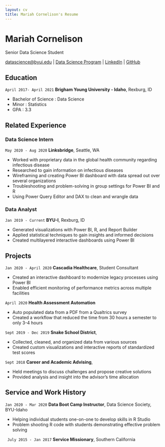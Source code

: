 ```yaml
---
layout: cv
title: Mariah Cornelison's Resume
---
```

# Mariah Cornelison
Senior Data Science Student

<div id="webaddress">
<a href="datascience@byui.edu">datascience@byui.edu</a>
| <a href="https://byuidatascience.github.io/development.html">Data Science Program</a>
| <a href="https://www.linkedin.com/in/mariah-cornelison/">LinkedIn</a>
| <a href="https://github.com/mariahkb">GitHub</a>
</div>

<!-- https://www.monique.tech/the-art-of-markdown -->

## Education

`April 2017- April 2021`
__Brigham Young University - Idaho__, Rexburg, ID

- Bachelor of Science : Data Science
- Minor : Statistics 
- GPA : 3.3

## Related Experience

### Data Science Intern

`May 2020 - Aug 2020`
__Linksbridge__, Seattle, WA

- Worked with proprietary data in the global health community regarding infectious disease
- Researched to gain information on infectious diseases 
- Wireframing and creating Power BI dashboard with data spread out over several organizations
- Troubleshooting and problem-solving in group settings for Power BI and R 
- Using Power Query Editor and DAX to clean and wrangle data

### Data Analyst 

`Jan 2019 - Current`
__BYU-I__, Rexburg, ID

- Generated visualizations with Power BI, R, and Report Builder
- Applied statistical techniques to gain insights and informed decisions
- Created multilayered interactive dashboards using Power BI

## Projects

`Jan 2020 - April 2020`
__Cascadia Healthcare__, Student Consultant

- Created an interactive dashboard to modernize legacy processes using Power BI
-  Enabled efficient monitoring of performance metrics across multiple facilities

`April 2020`
__Health Assessment Automation__

- Auto populated data from a PDF from a Qualtrics survey
- Created a workflow that reduced the time from 30 hours a semester to only 3-4 hours

`Sept 2019 - Dec 2019`
__Snake School District__, 

- Collected, cleaned, and organized data from various sources
- Created custom visualizations and interactive reports of standardized test scores 

`Sept 2018`
__Career and Academic Advising__, 

- Held meetings to discuss challenges and propose creative solutions
- Provided analysis and insight into the advisor’s time allocation


## Service and Work History

`Jan 2020 - Mar 2020`
__Data Boot Camp Instructor__, Data Science Society, BYU-Idaho

- Helping individual students one-on-one to develop skills in R Studio
- Problem shooting R code with students demonstrating effective problem solving

` July 2015 - Jan 2017`
__Service Missionary__, Southern California 



<!-- ### Footer

Last updated: May 2013 -->


